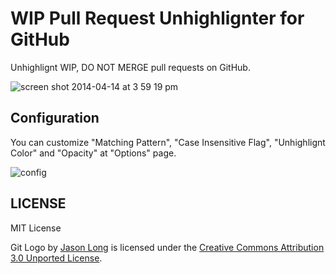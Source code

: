 WIP Pull Request Unhighlignter for GitHub
=========================================

Unhighlignt WIP, DO NOT MERGE pull requests on GitHub.

![screen shot 2014-04-14 at 3 59 19 pm](https://cloud.githubusercontent.com/assets/10515/2695092/fa4c9884-c3cf-11e3-9437-3b0b93a56854.png)

Configuration
-------------

You can customize "Matching Pattern", "Case Insensitive Flag", "Unhighlignt Color" and "Opacity" at "Options" page.

![config](https://cloud.githubusercontent.com/assets/10515/2748994/2aa0a674-c7e5-11e3-855d-e6dfc1988993.png)

## LICENSE

MIT License

Git Logo by [Jason Long](http://twitter.com/jasonlong) is licensed under the [Creative Commons Attribution 3.0 Unported License](http://creativecommons.org/licenses/by/3.0/).
